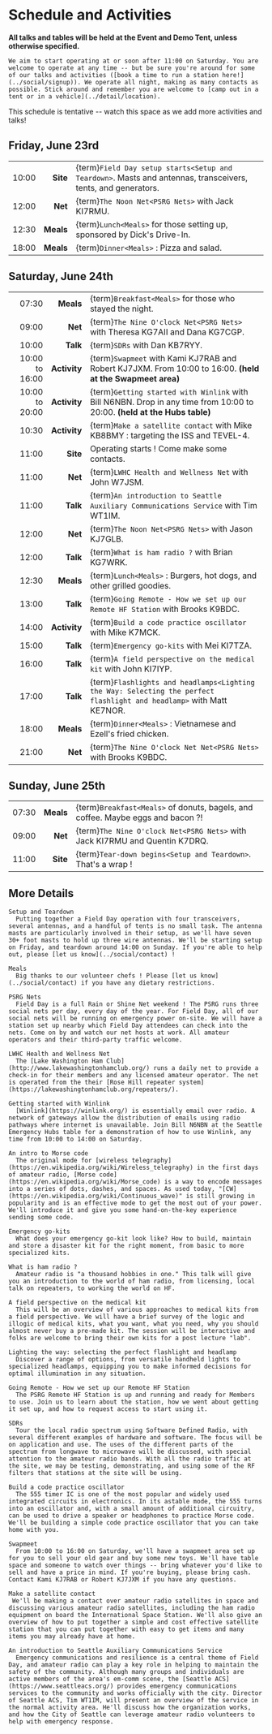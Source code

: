 # Schedule and Activities

**All talks and tables will be held at the Event and Demo Tent, unless otherwise specified.**

```{note}
We aim to start operating at or soon after 11:00 on Saturday. You are welcome to operate at any time -- but be sure you're around for some of our talks and activities ([book a time to run a station here!](../social/signup)). We operate all night, making as many contacts as possible. Stick around and remember you are welcome to [camp out in a tent or in a vehicle](../detail/location).
```

This schedule is tentative -- watch this space as we add more activities and talks!


## Friday, June 23rd

|       |           |                                                                                                              |
| ----: | --------: | :----------------------------------------------------------------------------------------------------------- |
| 10:00 |  **Site** | {term}`Field Day setup starts<Setup and Teardown>`. Masts and antennas, transceivers, tents, and generators. |
| 12:00 |   **Net** | {term}`The Noon Net<PSRG Nets>` with Jack KI7RMU.                                                            |
| 12:30 | **Meals** | {term}`Lunch<Meals>` for those setting up, sponsored by Dick's Drive-In.                                     |
| 18:00 | **Meals** | {term}`Dinner<Meals>` : Pizza and salad.                                                                     |


## Saturday, June 24th

|                |              |                                                                                                                          |
| -------------: | -----------: | :----------------------------------------------------------------------------------------------------------------------- |
|          07:30 |    **Meals** | {term}`Breakfast<Meals>` for those who stayed the night.                                                                 |
|          09:00 |      **Net** | {term}`The Nine O'clock Net<PSRG Nets>` with Theresa KG7AII and Dana KG7CGP.                                             |
|          10:00 |     **Talk** | {term}`SDRs` with Dan KB7RYY.                                                                                            |
| 10:00 to 16:00 | **Activity** | {term}`Swapmeet` with Kami KJ7RAB and Robert KJ7JXM. From 10:00 to 16:00. **(held at the Swapmeet area)**                |
| 10:00 to 20:00 | **Activity** | {term}`Getting started with Winlink` with Bill N6NBN. Drop in any time from 10:00 to 20:00. **(held at the Hubs table)** |
|          10:30 | **Activity** | {term}`Make a satellite contact` with Mike KB8BMY : targeting the ISS and TEVEL-4.                                       |
|          11:00 |     **Site** | Operating starts ! Come make some contacts.                                                                              |
|          11:00 |      **Net** | {term}`LWHC Health and Wellness Net` with John W7JSM.                                                                    |
|          11:00 |     **Talk** | {term}`An introduction to Seattle Auxiliary Communications Service` with Tim WT1IM.                                      |
|          12:00 |      **Net** | {term}`The Noon Net<PSRG Nets>` with Jason KJ7GLB.                                                                       |
|          12:00 |     **Talk** | {term}`What is ham radio ?` with Brian KG7WRK.                                                                           |
|          12:30 |    **Meals** | {term}`Lunch<Meals>` : Burgers, hot dogs, and other grilled goodies.                                                     |
|          13:00 |     **Talk** | {term}`Going Remote - How we set up our Remote HF Station` with Brooks K9BDC.                                            |
|          14:00 | **Activity** | {term}`Build a code practice oscillator` with Mike K7MCK.                                                                |
|          15:00 |     **Talk** | {term}`Emergency go-kits` with Mei KI7TZA.                                                                               |
|          16:00 |     **Talk** | {term}`A field perspective on the medical kit` with John KI7IYP.                                                         |
|          17:00 |     **Talk** | {term}`Flashlights and headlamps<Lighting the Way: Selecting the perfect flashlight and headlamp>` with Matt KE7NOR.     |
|          18:00 |    **Meals** | {term}`Dinner<Meals>` : Vietnamese and Ezell's fried chicken.                                                            |
|          21:00 |      **Net** | {term}`The Nine O'clock Net Net<PSRG Nets>` with Brooks K9BDC.                                                           |


## Sunday, June 25th

|       |           |                                                                                 |
| ----: | --------: | :------------------------------------------------------------------------------ |
| 07:30 | **Meals** | {term}`Breakfast<Meals>` of donuts, bagels, and coffee. Maybe eggs and bacon ?! |
| 09:00 |   **Net** | {term}`The Nine O'clock Net<PSRG Nets>` with Jack KI7RMU and Quentin K7DRQ.     |
| 11:00 |  **Site** | {term}`Tear-down begins<Setup and Teardown>`. That's a wrap !                   |


## More Details

```{glossary}
Setup and Teardown
  Putting together a Field Day operation with four transceivers, several antennas, and a handful of tents is no small task. The antenna masts are particularly involved in their setup, as we'll have seven 30+ foot masts to hold up three wire antennas. We'll be starting setup on Friday, and teardown around 14:00 on Sunday. If you're able to help out, please [let us know](../social/contact) !

Meals
  Big thanks to our volunteer chefs ! Please [let us know](../social/contact) if you have any dietary restrictions.

PSRG Nets
  Field Day is a full Rain or Shine Net weekend ! The PSRG runs three social nets per day, every day of the year. For Field Day, all of our social nets will be running on emergency power on-site. We will have a station set up nearby which Field Day attendees can check into the nets. Come on by and watch our net hosts at work. All amateur operators and their third-party traffic welcome.

LWHC Health and Wellness Net
  The [Lake Washington Ham Club](http://www.lakewashingtonhamclub.org/) runs a daily net to provide a check-in for their members and any licensed amateur operator. The net is operated from the their [Rose Hill repeater system](https://lakewashingtonhamclub.org/repeaters/).

Getting started with Winlink
  [Winlink](https://winlink.org/) is essentially email over radio. A network of gateways allow the distribution of emails using radio pathways where internet is unavailable. Join Bill N6NBN at the Seattle Emergency Hubs table for a demonstration of how to use Winlink, any time from 10:00 to 14:00 on Saturday.

An intro to Morse code
  The original mode for [wireless telegraphy](https://en.wikipedia.org/wiki/Wireless_telegraphy) in the first days of amateur radio, [Morse code](https://en.wikipedia.org/wiki/Morse_code) is a way to encode messages into a series of dots, dashes, and spaces. As used today, "[CW](https://en.wikipedia.org/wiki/Continuous_wave)" is still growing in popularity and is an effective mode to get the most out of your power. We'll introduce it and give you some hand-on-the-key experience sending some code.

Emergency go-kits
  What does your emergency go-kit look like? How to build, maintain and store a disaster kit for the right moment, from basic to more specialized kits.

What is ham radio ?
  Amateur radio is "a thousand hobbies in one." This talk will give you an introduction to the world of ham radio, from licensing, local talk on repeaters, to working the world on HF.

A field perspective on the medical kit
  This will be an overview of various approaches to medical kits from a field perspective. We will have a brief survey of the logic and illogic of medical kits, what you want, what you need, why you should almost never buy a pre-made kit. The session will be interactive and folks are welcome to bring their own kits for a post lecture "lab".

Lighting the way: selecting the perfect flashlight and headlamp
  Discover a range of options, from versatile handheld lights to specialized headlamps, equipping you to make informed decisions for optimal illumination in any situation.

Going Remote - How we set up our Remote HF Station
  The PSRG Remote HF Station is up and running and ready for Members to use. Join us to learn about the station, how we went about getting it set up, and how to request access to start using it.

SDRs
  Tour the local radio spectrum using Software Defined Radio, with several different examples of hardware and software. The focus will be on application and use. The uses of the different parts of the spectrum from longwave to microwave will be discussed, with special attention to the amateur radio bands. With all the radio traffic at the site, we may be testing, demonstrating, and using some of the RF filters that stations at the site will be using.

Build a code practice oscillator
  The 555 timer IC is one of the most popular and widely used integrated circuits in electronics. In its astable mode, the 555 turns into an oscillator and, with a small amount of additional circuitry, can be used to drive a speaker or headphones to practice Morse code. We'll be building a simple code practice oscillator that you can take home with you.

Swapmeet
  From 10:00 to 16:00 on Saturday, we'll have a swapmeet area set up for you to sell your old gear and buy some new toys. We'll have table space and someone to watch over things -- bring whatever you'd like to sell and have a price in mind. If you're buying, please bring cash. Contact Kami KJ7RAB or Robert KJ7JXM if you have any questions.

Make a satellite contact
 We'll be making a contact over amateur radio satellites in space and discussing various amateur radio satellites, including the ham radio equipment on board the International Space Station. We'll also give an overview of how to put together a simple and cost effective satellite station that you can put together with easy to get items and many items you may already have at home. 

An introduction to Seattle Auxiliary Communications Service
  Emergency communications and resilience is a central theme of Field Day, and amateur radio can play a key role in helping to maintain the safety of the community. Although many groups and individuals are active members of the area's em-comm scene, the [Seattle ACS](https://www.seattleacs.org/) provides emergency communications services to the community and works officially with the city. Director of Seattle ACS, Tim WT1IM, will present an overview of the service in the normal activity area. He'll discuss how the organization works, and how the City of Seattle can leverage amateur radio volunteers to help with emergency response.
```
